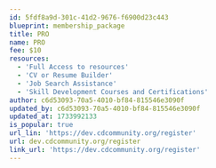 ```yaml
---
id: 5fdf8a9d-301c-41d2-9676-f6900d23c443
blueprint: membership_package
title: PRO
name: PRO
fee: $10
resources:
  - 'Full Access to resources'
  - 'CV or Resume Builder'
  - 'Job Search Assistance'
  - 'Skill Development Courses and Certifications'
author: c6d53093-70a5-4010-bf84-815546e3090f
updated_by: c6d53093-70a5-4010-bf84-815546e3090f
updated_at: 1733992133
is_popular: true
url_lin: 'https://dev.cdcommunity.org/register'
url: dev.cdcommunity.org/register
link_url: 'https://dev.cdcommunity.org/register'
---
```

